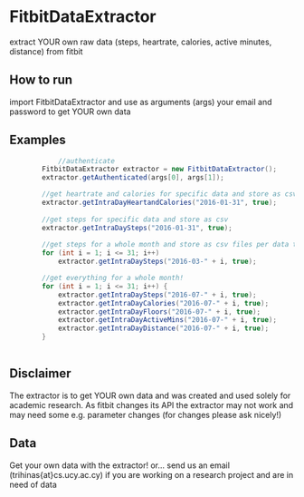 # FitbitDataExtractor

extract YOUR own raw data (steps, heartrate, calories, active minutes, distance) from fitbit

How to run
----------
import FitbitDataExtractor and use as arguments (args) your email and password to get YOUR own data

Examples
---------
```java
    		//authenticate
		FitbitDataExtractor extractor = new FitbitDataExtractor();
		extractor.getAuthenticated(args[0], args[1]);

		//get heartrate and calories for specific data and store as csv
		extractor.getIntraDayHeartandCalories("2016-01-31", true);
		
		//get steps for specific data and store as csv
		extractor.getIntraDaySteps("2016-01-31", true);
		
		//get steps for a whole month and store as csv files per data type
		for (int i = 1; i <= 31; i++)
			extractor.getIntraDaySteps("2016-03-" + i, true);

		//get everything for a whole month!
		for (int i = 1; i <= 31; i++) {
			extractor.getIntraDaySteps("2016-07-" + i, true);
			extractor.getIntraDayCalories("2016-07-" + i, true);
			extractor.getIntraDayFloors("2016-07-" + i, true);
			extractor.getIntraDayActiveMins("2016-07-" + i, true);
			extractor.getIntraDayDistance("2016-07-" + i, true);
		}
    
```

Disclaimer
----------
The extractor is to get YOUR own data and was created and used solely for academic research. As fitbit changes its API the extractor may not work and may need some e.g. parameter changes (for changes please ask nicely!)

Data
-----
Get your own data with the extractor!
or... send us an email (trihinas{at}cs.ucy.ac.cy) if you are working on a research project and are in need of data
